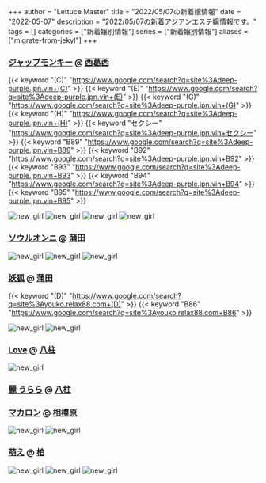 +++
author = "Lettuce Master"
title = "2022/05/07の新着嬢情報"
date = "2022-05-07"
description = "2022/05/07の新着アジアンエステ嬢情報です。"
tags = []
categories = ["新着嬢別情報"]
series = ["新着嬢別情報"]
aliases = ["migrate-from-jekyl"]
+++
### [ジャップモンキー](https://deep-purple.jpn.vin/) @ [西葛西](/post/nishikasai)
{{< keyword "(C)" "https://www.google.com/search?q=site%3Adeep-purple.jpn.vin+(C)" >}} {{< keyword "(E)" "https://www.google.com/search?q=site%3Adeep-purple.jpn.vin+(E)" >}} {{< keyword "(G)" "https://www.google.com/search?q=site%3Adeep-purple.jpn.vin+(G)" >}} {{< keyword "(H)" "https://www.google.com/search?q=site%3Adeep-purple.jpn.vin+(H)" >}} {{< keyword "セクシー" "https://www.google.com/search?q=site%3Adeep-purple.jpn.vin+セクシー" >}} {{< keyword "B89" "https://www.google.com/search?q=site%3Adeep-purple.jpn.vin+B89" >}} {{< keyword "B92" "https://www.google.com/search?q=site%3Adeep-purple.jpn.vin+B92" >}} {{< keyword "B93" "https://www.google.com/search?q=site%3Adeep-purple.jpn.vin+B93" >}} {{< keyword "B94" "https://www.google.com/search?q=site%3Adeep-purple.jpn.vin+B94" >}} {{< keyword "B95" "https://www.google.com/search?q=site%3Adeep-purple.jpn.vin+B95" >}} 

![new_girl](https://deep-purple.jpn.vin/photos/sites/34/2022/05/2022050512153476.jpg_300X450.jpg)
![new_girl](https://deep-purple.jpn.vin/photos/sites/34/2022/05/2022050512354184.jpg_300X450.jpg)
![new_girl](https://deep-purple.jpn.vin/photos/sites/34/2022/05/2022050622492610.jpg_300X450.jpg)
![new_girl](https://deep-purple.jpn.vin/photos/sites/34/2022/05/2022050623214972.jpg_300X450.jpg)
### [ソウルオンニ](https://es-md.net/) @ [蒲田](/post/kamata)


![new_girl](https://es-md.net/staff/momo/1s.jpg)
![new_girl](https://es-md.net/staff/momo/list.jpg)
![new_girl](https://es-md.net/staff/momo/new.jpg)
### [妖狐](http://youko.relax88.com/) @ [蒲田](/post/kamata)
{{< keyword "(D)" "https://www.google.com/search?q=site%3Ayouko.relax88.com+(D)" >}} {{< keyword "B86" "https://www.google.com/search?q=site%3Ayouko.relax88.com+B86" >}} 

![new_girl](https://i.imgur.com/xQ8GrTo.png)
![new_girl](https://i.imgur.com/nTrXXLQ.png)
### [Love](http://hi-msg.com/love999/) @ [八柱](/post/yabashira)


![new_girl](https://i.imgur.com/s4FXiDM.jpeg)
### [麗 うらら](http://hi-msg.com/urara777/) @ [八柱](/post/yabashira)


### [マカロン](https://makaron.jpn.cm/) @ [相模原](/post/sagamihara)


![new_girl](https://makaron.jpn.cm/photos/202205/220506143t595q.png)
![new_girl](https://makaron.jpn.cm/photos/202205/220506143u5mf.png)
### [萌え](http://koukoku.xyz/moe/) @ [柏](/post/kashiwa)


![new_girl](https://i.imgur.com/GTNS2To.png)
![new_girl](https://i.imgur.com/h3tfnVR.jpeg)
![new_girl](https://i.imgur.com/1bHu4fz.png)
